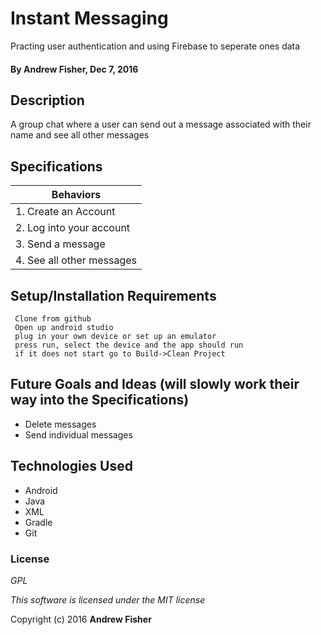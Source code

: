 # Instant Messaging

Practing user authentication and using Firebase to seperate ones data

#### By **Andrew Fisher**, Dec 7, 2016

## Description
A group chat where a user can send out a message associated with their name and see all other messages

## Specifications

|Behaviors                |
|------------------------- |
|1. Create an Account|
|2. Log into your account|
|3. Send a message|
|4. See all other messages|


## Setup/Installation Requirements

```
 Clone from github
 Open up android studio
 plug in your own device or set up an emulator
 press run, select the device and the app should run
 if it does not start go to Build->Clean Project
```


## Future Goals and Ideas (will slowly work their way into the Specifications)
* Delete messages
* Send individual messages

## Technologies Used

* Android
* Java
* XML
* Gradle
* Git

### License

*GPL*

_This software is licensed under the MIT license_

Copyright (c) 2016 **Andrew Fisher**
